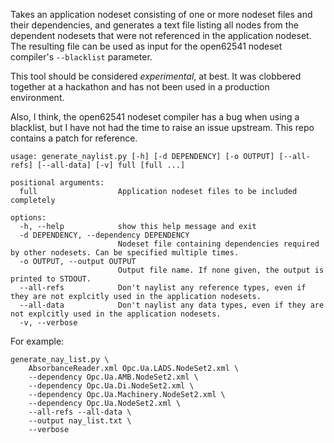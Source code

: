 Takes an application nodeset consisting of one or more nodeset files and their dependencies, and generates a text file listing all nodes from the dependent nodesets that were not referenced in the application nodeset. The resulting file can be used as input for the open62541 nodeset compiler's `--blacklist` parameter.

This tool should be considered _experimental_, at best. It was clobbered together at a hackathon and has not been used in a production environment.

Also, I think, the open62541 nodeset compiler has a bug when using a blacklist, but I have not had the time to raise an issue upstream. This repo contains a patch for reference.

```
usage: generate_naylist.py [-h] [-d DEPENDENCY] [-o OUTPUT] [--all-refs] [--all-data] [-v] full [full ...]

positional arguments:
  full                  Application nodeset files to be included completely

options:
  -h, --help            show this help message and exit
  -d DEPENDENCY, --dependency DEPENDENCY
                        Nodeset file containing dependencies required by other nodesets. Can be specified multiple times.
  -o OUTPUT, --output OUTPUT
                        Output file name. If none given, the output is printed to STDOUT.
  --all-refs            Don't naylist any reference types, even if they are not explcitly used in the application nodesets.
  --all-data            Don't naylist any data types, even if they are not explcitly used in the application nodesets.
  -v, --verbose
```

For example:

```
generate_nay_list.py \
    AbsorbanceReader.xml Opc.Ua.LADS.NodeSet2.xml \
    --dependency Opc.Ua.AMB.NodeSet2.xml \
    --dependency Opc.Ua.Di.NodeSet2.xml \
    --dependency Opc.Ua.Machinery.NodeSet2.xml \
    --dependency Opc.Ua.NodeSet2.xml \
    --all-refs --all-data \
    --output nay_list.txt \
    --verbose
```

